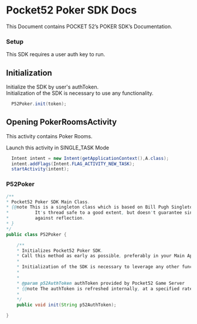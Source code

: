 # Pocket52 Poker SDK Docs

This Document contains POCKET 52’s POKER SDK’s Documentation.

### Setup

This SDK requires a user auth key to run.

## Initialization
   Initialize the SDK by user's authToken.   
   Initialization of the SDK is necessary to use any functionality.
   
   ```java
     P52Poker.init(token);
   ```

## Opening PokerRoomsActivity
   This activity contains Poker Rooms.
   
   Launch this activity in SINGLE_TASK Mode
   ```java
     Intent intent = new Intent(getApplicationContext(),A.class);
     intent.addFlags(Intent.FLAG_ACTIVITY_NEW_TASK);
     startActivity(intent);       
   ```
  

### P52Poker

 ```java
/**
* Pocket52 Poker SDK Main Class.
* {@note This is a singleton class which is based on Bill Pugh Singleton Implementation.
*          It's thread safe to a good extent, but doesn't guarantee single instance
*          against reflection.
* }
*/
public class P52Poker { 

     /**
     * Initializes Pocket52 Poker SDK. 
     * Call this method as early as possible, preferably in your Main Application class.
     * 
     * Initialization of the SDK is necessary to leverage any other functionality in the SDK.
     *
     *
     * @param p52AuthToken authToken provided by Pocket52 Game Server 
     * {@note The authToken is refreshed internally, at a specified rate and cannot be configured at runtime.}
     *
     */
     public void init(String p52AuthToken);

}
```



